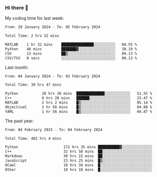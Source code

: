 ### Hi there 👋

My coding time for last week:

<!--START_SECTION:week-->

```txt
From: 29 January 2024 - To: 05 February 2024

Total Time: 2 hrs 32 mins

MATLAB    1 hr 32 mins    ███████████████░░░░░░░░░░   60.55 %
Python    46 mins         ███████▓░░░░░░░░░░░░░░░░░   30.19 %
CSV       13 mins         ██▒░░░░░░░░░░░░░░░░░░░░░░   09.13 %
CSV/TSV   0 secs          ░░░░░░░░░░░░░░░░░░░░░░░░░   00.13 %
```

<!--END_SECTION:week-->

Last month:

<!--START_SECTION:month-->

```txt
From: 04 January 2024 - To: 03 February 2024

Total Time: 39 hrs 47 mins

Python           20 hrs 30 mins  █████████████░░░░░░░░░░░░   51.55 %
C++              9 hrs 20 mins   ██████░░░░░░░░░░░░░░░░░░░   23.47 %
MATLAB           2 hrs 2 mins    █▒░░░░░░░░░░░░░░░░░░░░░░░   05.14 %
ObjectiveC       1 hr 56 mins    █▒░░░░░░░░░░░░░░░░░░░░░░░   04.88 %
YAML             1 hr 56 mins    █▒░░░░░░░░░░░░░░░░░░░░░░░   04.87 %
```

<!--END_SECTION:month-->

The past year:

<!--START_SECTION:year-->

```txt
From: 04 February 2023 - To: 04 February 2024

Total Time: 402 hrs 4 mins

Python                     172 hrs 35 mins ██████████▓░░░░░░░░░░░░░░   42.93 %
C++                        32 hrs 58 mins  ██░░░░░░░░░░░░░░░░░░░░░░░   08.20 %
Markdown                   30 hrs 22 mins  ██░░░░░░░░░░░░░░░░░░░░░░░   07.55 %
JavaScript                 23 hrs 25 mins  █▒░░░░░░░░░░░░░░░░░░░░░░░   05.83 %
OCaml                      18 hrs 34 mins  █░░░░░░░░░░░░░░░░░░░░░░░░   04.62 %
Other                      18 hrs 18 mins  █░░░░░░░░░░░░░░░░░░░░░░░░   04.56 %
```

<!--END_SECTION:year-->
